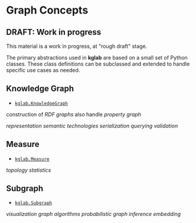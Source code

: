 # Graph Concepts

## DRAFT: Work in progress

This material is a work in progress, at "rough draft" stage.


The primary abstractions used in **kglab** are based on a small set of
Python classes.
These class definitions can be subclassed and extended to handle
specific use cases as needed.


## Knowledge Graph

  * [`kglab.KnowledgeGraph`](../ref/#KnowledgeGraph)

construction of *RDF graphs*
also handle *property graph*

*representation*
*semantic technologies*
*serialization*
*querying*
*validation*


## Measure

  * [`kglab.Measure`](../ref/#Measure)

*topology*
*statistics*


## Subgraph

  * [`kglab.Subgraph`](../ref/#Subgraph)

*visualization*
*graph algorithms*
*probabilistic graph inference*
*embedding*